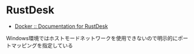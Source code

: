 # RustDesk

- [Docker :: Documentation for RustDesk](https://rustdesk.com/docs/en/self-host/rustdesk-server-oss/docker/)

Windows環境ではホストモードネットワークを使用できないので明示的にポートマッピングを指定している
